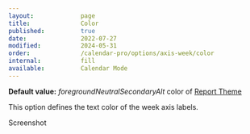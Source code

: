 ```yaml
---
layout:             page
title:              Color
published:          true
date:               2022-07-27
modified:           2024-05-31
order:              /calendar-pro/options/axis-week/color
internal:           fill
available:          Calendar Mode
---
```

**Default value:** *foregroundNeutralSecondaryAlt* color of [Report Theme](../../features/themes.md)

This option defines the text color of the week axis labels.

<todo>Screenshot</todo>